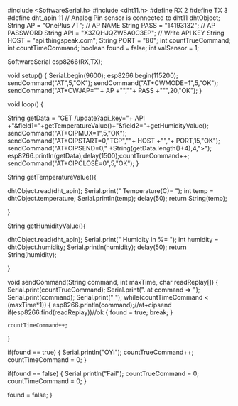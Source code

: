 #include <SoftwareSerial.h>
#include <dht11.h>
#define RX 2
#define TX 3
#define dht_apin 11 // Analog Pin sensor is connected to
dht11 dhtObject;
String AP = "OnePlus 7T";       // AP NAME
String PASS = "14193132"; // AP PASSWORD
String API = "X3ZQHJQZW5A0C3EP";   // Write API KEY
String HOST = "api.thingspeak.com";
String PORT = "80";
int countTrueCommand;
int countTimeCommand; 
boolean found = false; 
int valSensor = 1;
  
SoftwareSerial esp8266(RX,TX); 
  
void setup() {
  Serial.begin(9600);
  esp8266.begin(115200);
  sendCommand("AT",5,"OK");
  sendCommand("AT+CWMODE=1",5,"OK");
  sendCommand("AT+CWJAP=\""+ AP +"\",\""+ PASS +"\"",20,"OK");
}

void loop() {
  
 String getData = "GET /update?api_key="+ API +"&field1="+getTemperatureValue()+"&field2="+getHumidityValue();
 sendCommand("AT+CIPMUX=1",5,"OK");
 sendCommand("AT+CIPSTART=0,\"TCP\",\""+ HOST +"\","+ PORT,15,"OK");
 sendCommand("AT+CIPSEND=0," +String(getData.length()+4),4,">");
 esp8266.println(getData);delay(1500);countTrueCommand++;
 sendCommand("AT+CIPCLOSE=0",5,"OK");
}


String getTemperatureValue(){

   dhtObject.read(dht_apin);
   Serial.print(" Temperature(C)= ");
   int temp = dhtObject.temperature;
   Serial.println(temp); 
   delay(50);
   return String(temp); 
  
}


String getHumidityValue(){

   dhtObject.read(dht_apin);
   Serial.print(" Humidity in %= ");
   int humidity = dhtObject.humidity;
   Serial.println(humidity);
   delay(50);
   return String(humidity); 
  
}

void sendCommand(String command, int maxTime, char readReplay[]) {
  Serial.print(countTrueCommand);
  Serial.print(". at command => ");
  Serial.print(command);
  Serial.print(" ");
  while(countTimeCommand < (maxTime*1))
  {
    esp8266.println(command);//at+cipsend
    if(esp8266.find(readReplay))//ok
    {
      found = true;
      break;
    }
  
    countTimeCommand++;
  }
  
  if(found == true)
  {
    Serial.println("OYI");
    countTrueCommand++;
    countTimeCommand = 0;
  }
  
  if(found == false)
  {
    Serial.println("Fail");
    countTrueCommand = 0;
    countTimeCommand = 0;
  }
  
  found = false;
 }
